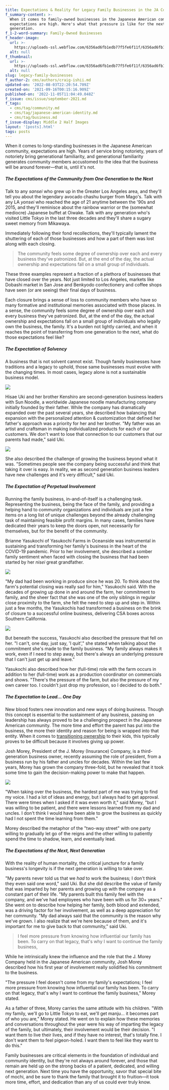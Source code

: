 ```yaml
---
title: Expectations & Reality for Legacy Family Businesses in the JA Community
f_summary-content: >-
  When it comes to family-owned businesses in the Japanese American community,
  expectations are high. Here's what that pressure is like for the next
  generation.
f_1-2-word-summary: Family-Owned Businesses
f_header-image:
  url: >-
    https://uploads-ssl.webflow.com/6356ad6fb1edb77f5fe6f11f/6356ad6fb1edb7527ce6fad8_61428c2677cfe471c92abfae_mochi_t20_zWA7OP.jpeg
  alt: null
f_thumbnail:
  url: >-
    https://uploads-ssl.webflow.com/6356ad6fb1edb77f5fe6f11f/6356ad6fb1edb77450e6fad9_61428c46e8d94bc79744bf5c_Family20Business20Thumb.jpeg
  alt: null
slug: legacy-family-businesses
f_author-2: cms/authors/craig-ishii.md
updated-on: '2022-08-03T22:20:54.709Z'
created-on: '2021-09-16T00:15:16.909Z'
published-on: '2022-11-05T11:04:49.048Z'
f_issue: cms/issue/september-2021.md
f_tags:
  - cms/tag/community.md
  - cms/tag/japanese-american-identity.md
  - cms/tag/business.md
f_issue-display: Middle 2 Half Images
layout: '[posts].html'
tags: posts
---
```


When it comes to long-standing businesses in the Japanese American community, expectations are high. Years of service bring notoriety, years of notoriety bring generational familiarity, and generational familiarity generates community members accustomed to the idea that the business will be around forever—that is, until it's not.

##### **The Expectations of the Community from One Generation to the Next**

Talk to any _sansei_ who grew up in the Greater Los Angeles area, and they'll tell you about the legendary avocado chashu burger from Mago's. Talk with any LA _yonsei_ who reached the age of 21 anytime between the '90s and 2015, and they'll reminisce about the rainbow warrior or the (somewhat mediocre) Japanese buffet at Oiwake. Talk with any generation who's visited Little Tokyo in the last three decades and they'll share a sugary sweet memory from Mikawaya.

Immediately following their fond recollections, they'll typically lament the shuttering of each of those businesses and how a part of them was lost along with each closing.

> The community feels some degree of ownership over each and every business they've patronized. But, at the end of the day, the actual ownership and expectations fall on a small group of individuals.

These three examples represent a fraction of a plethora of businesses that have closed over the years. Not just limited to Los Angeles, markets like Dobashi market in San Jose and Benkyodo confectionery and coffee shops have seen (or are seeing) their final days of business.

Each closure brings a sense of loss to community members who have so many formative and institutional memories associated with those places. In a sense, the community feels some degree of ownership over each and every business they've patronized. But, at the end of the day, the actual ownership and expectations fall on a small group of individuals who legally own the business, the family. It's a burden not lightly carried, and when it reaches the point of transferring from one generation to the next, what do those expectations feel like?

##### **The Expectation of Solvency**

A business that is not solvent cannot exist. Though family businesses have traditions and a legacy to uphold, those same businesses must evolve with the changing times. In most cases, legacy alone is not a sustainable business model.

![](https://uploads-ssl.webflow.com/6356ad6fb1edb77f5fe6f11f/6356ad6fb1edb72b34e6f9ae_Hisae%20Uki%20Sun%20Noodle%203.jpg)

Hisae Uki and her brother Kenshiro are second-generation business leaders with Sun Noodle, a worldwide Japanese noodle manufacturing company initially founded by their father. While the company has dramatically expanded over the past several years, she described how balancing that expansion with the personalized attention & customization that defined her father's approach was a priority for her and her brother. "My father was an artist and craftsman in making individualized products for each of our customers. We don't want to lose that connection to our customers that our parents had made," said Uki.

![](https://uploads-ssl.webflow.com/6356ad6fb1edb77f5fe6f11f/6356ad6fb1edb73b17e6f9af_Hisae%20Uki%20Sun%20Noodle%201.jpg)

She also described the challenge of growing the business beyond what it was. "Sometimes people see the company being successful and think that taking it over is easy. In reality, we as second generation business leaders have new challenges and it's very difficult," said Uki.

##### **The Expectation of Perpetual Involvement**

Running the family business, in-and-of-itself is a challenging task. Representing the business, being the face of the family, and providing a helping hand to community organizations and individuals are just a few items on a long list of unique challenges beyond the already challenging task of maintaining feasible profit margins. In many cases, families have dedicated their years to keep the doors open, not necessarily for themselves, but for the benefit of the community.

Brianne Yasukochi of Yasukochi Farms in Oceanside was instrumental in sustaining and transforming her family's business in the heart of the COVID-19 pandemic. Prior to her involvement, she described a somber family sentiment when faced with closing the business that had been started by her _nisei_ great grandfather.

![](https://uploads-ssl.webflow.com/6356ad6fb1edb77f5fe6f11f/6356ad6fb1edb76f4ee6f9b0_Brianne%20Yasukochi%20-%20Yasukochi%20Farms%201.jpg)

"My dad had been working in produce since he was 20. To think about the farm's potential closing was really sad for him," Yasukochi said. With the decades of growing up done in and around the farm, her commitment to family, and the sheer fact that she was one of the only siblings in regular close proximity to the farm, she felt the need to step up and step in. Within just a few months, the Yasukochis had transformed a business on the brink of closure to a successful online business, delivering CSA boxes across Southern California.

![](https://uploads-ssl.webflow.com/6356ad6fb1edb77f5fe6f11f/6356ad6fb1edb79995e6f9b1_Yasukochi%20Farms%20-%20CSA%20Box%201.jpg)

But beneath the success, Yasukochi also described the pressure that fell on her. "I can't, one day, just say, 'I quit'," she stated when talking about the commitment she's made to the family business. "My family always makes it work, even if I need to step away, but there's always an underlying pressure that I can't just get up and leave."

Yasukochi also described how her (full-time) role with the farm occurs in addition to her (full-time) work as a production coordinator on commercials and shows. "There's the pressure of the farm, but also the pressure of my own career too. I couldn't just drop my profession, so I decided to do both."

##### **The Expectation to Lead… One Day**

New blood fosters new innovation and new ways of doing business. Though this concept is essential to the sustainment of any business, passing on leadership has always proved to be a challenging prospect in the Japanese American community. The more time and effort the parent has put into the business, the more their identity and reason for being is wrapped into that entity. When it comes to [transitioning ownership](https://www.itsyozine.com/posts/token-board-members) to their kids, this typically proves to be difficult because it involves giving up power.

Josh Morey, President of the J. Morey (Insurance) Company, is a third-generation business owner, recently assuming the role of president, from a business run by his father and uncles for decades. Within the last few years, Morey has grown the company three-fold, but he revealed that it took some time to gain the decision-making power to make that happen.

![](https://uploads-ssl.webflow.com/6356ad6fb1edb77f5fe6f11f/6356ad6fb1edb74273e6f9b9_Josh%20Morey%20-%20Family.jpg)

"When taking over the business, the hardest part of me was trying to find my voice. I had a lot of ideas and energy, but I always had to get approval. There were times when I asked if it was even worth it," said Morey, "but I was willing to be patient, and there were lessons learned from my dad and uncles. I don't think I would have been able to grow the business as quickly had I not spent the time learning from them."

Morey described the metaphor of the "two-way street" with one party willing to gradually let go of the reigns and the other willing to patiently spend the time to shadow, learn, and eventually lead.

##### **The Expectations of the Next, Next Generation**

With the reality of human mortality, the critical juncture for a family business's longevity is if the next generation is willing to take over.

"My parents never told us that we _had_ to work the business; I don't think they even said one word," said Uki. But she did describe the value of family that was imparted by her parents and growing up with the company as a constant part of their life. "My parents built this family feel with the company, and we've had employees who have been with us for 30+ years." She went on to describe how helping her family, both blood and extended, was a driving factor for her involvement, as well as a deep appreciation for her community. "My dad always said that the community is the reason why we've grown. I also realize that we're here because of them, and it's important for me to give back to that community," said Uki.

> I feel more pressure from knowing how influential our family has been. To carry on that legacy, that's why I want to continue the family business,

While he intrinsically knew the influence and the role that the J. Morey Company held in the Japanese American community, Josh Morey described how his first year of involvement really solidified his commitment to the business.

"The pressure I feel doesn't come from my family's expectations; I feel more pressure from knowing how influential our family has been. To carry on that legacy, that's why I want to continue the family business," Morey stated.

As a father of three, Morey carries the same attitude with his children. "With my family, we'll go to Little Tokyo to eat, we'll get manju… it becomes part of who you are," Morey stated. He went on to explain how these memories and conversations throughout the year were his way of imparting the legacy of the family, but ultimately, their involvement would be their decision. "I want them to live their lives, and if they have no interest, that's totally fine. I don't want them to feel pigeon-holed. I want them to feel like they want to do this."

Family businesses are critical elements in the foundation of individual and community identity, but they're not always around forever, and those that remain are held up on the strong backs of a patient, dedicated, and willing next generation. Next time you have the opportunity, savor that special bite of mochi, and be sure to thank the family that brought it to fruition—it took more time, effort, and dedication than any of us could ever truly know.
